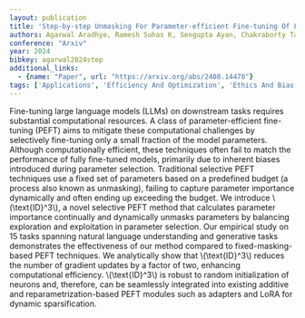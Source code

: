 ```yaml
---
layout: publication
title: 'Step-by-step Unmasking For Parameter-efficient Fine-tuning Of Large Language Models'
authors: Agarwal Aradhye, Ramesh Suhas K, Sengupta Ayan, Chakraborty Tanmoy
conference: "Arxiv"
year: 2024
bibkey: agarwal2024step
additional_links:
  - {name: "Paper", url: "https://arxiv.org/abs/2408.14470"}
tags: ['Applications', 'Efficiency And Optimization', 'Ethics And Bias', 'Fine Tuning', 'Pretraining Methods', 'Pruning', 'Training Techniques']
---
```

Fine-tuning large language models (LLMs) on downstream tasks requires substantial computational resources. A class of parameter-efficient fine-tuning (PEFT) aims to mitigate these computational challenges by selectively fine-tuning only a small fraction of the model parameters. Although computationally efficient, these techniques often fail to match the performance of fully fine-tuned models, primarily due to inherent biases introduced during parameter selection. Traditional selective PEFT techniques use a fixed set of parameters based on a predefined budget (a process also known as unmasking), failing to capture parameter importance dynamically and often ending up exceeding the budget. We introduce \\(\text{ID}^3\\), a novel selective PEFT method that calculates parameter importance continually and dynamically unmasks parameters by balancing exploration and exploitation in parameter selection. Our empirical study on 15 tasks spanning natural language understanding and generative tasks demonstrates the effectiveness of our method compared to fixed-masking-based PEFT techniques. We analytically show that \\(\text{ID}^3\\) reduces the number of gradient updates by a factor of two, enhancing computational efficiency. \\(\text{ID}^3\\) is robust to random initialization of neurons and, therefore, can be seamlessly integrated into existing additive and reparametrization-based PEFT modules such as adapters and LoRA for dynamic sparsification.
